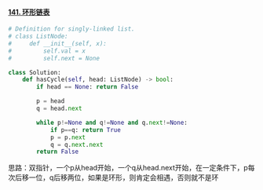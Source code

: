#### [141. 环形链表](https://leetcode-cn.com/problems/linked-list-cycle/)

```python
# Definition for singly-linked list.
# class ListNode:
#     def __init__(self, x):
#         self.val = x
#         self.next = None

class Solution:
    def hasCycle(self, head: ListNode) -> bool:
        if head == None: return False

        p = head
        q = head.next

        while p!=None and q!=None and q.next!=None:
            if p==q: return True
            p = p.next
            q = q.next.next
        return False
```

思路：双指针，一个p从head开始，一个q从head.next开始，在一定条件下，p每次后移一位，q后移两位，如果是环形，则肯定会相遇，否则就不是环